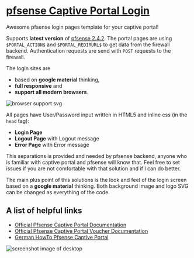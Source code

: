 # [pfsense Captive Portal Login](https://doc.pfsense.org/index.php/Captive_Portal)
Awesome pfsense login pages template for your captive portal!

Supports **latest version** of [pfsense 2.4.2](https://www.pfsense.org/download/).
The portal pages are using `$PORTAL_ACTION$` and `$PORTAL_REDIRURL$` to get data from the firewall backend.
Authentication requests are send with `POST` requests to the firewall.

The login sites are
- based on **google material** thinking,
- **full responsive** and
- **support all modern browsers**.

![browser support svg](https://github.com/felixhaeberle/pfsense-captive-portal/blob/master/screens/support.svg)

All pages have User/Password input written in HTML5 and inline css (in the `head` tag):

- **Login Page**
- **Logout Page** with Logout message
- **Error Page** with Error message

This separations is provided and needed by pfsense backend, anyone who is familiar with captive portal and pfsense will know that. Feel free to set issues if you are not comfortable with that solution and if I can do better.

The main plus point of this solutions is the look and feel of the login screen based on a **google material** thinking.
Both background image and logo SVG can be changed as everything of the code.

## A list of helpful links

- [Official Pfsense Captive Portal Documentation](https://doc.pfsense.org/index.php/Captive_Portal)
- [Official Pfsense Captive Portal Voucher Documentation](https://doc.pfsense.org/index.php/Captive_Portal_Vouchers)
- [German HowTo Pfsense Captive Portal](http://www.nwlab.net/tutorials/pfSense/Captive-Portal.html)


![screenshot image of desktop](https://github.com/felixhaeberle/pfsense-captive-portal/blob/master/screens/screen-desktop.jpg)
